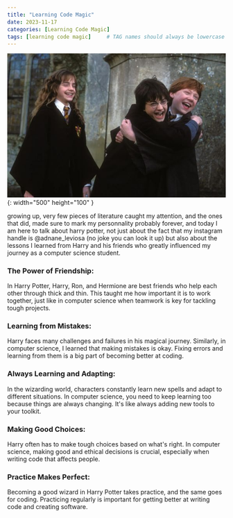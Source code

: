 ```yaml
---
title: "Learning Code Magic"
date: 2023-11-17
categories: [Learning Code Magic]
tags: [learning code magic]     # TAG names should always be lowercase
---
```


![Desktop View](/assets/img/ee.jpg){: width="500" height="100" }

growing up, very few pieces of literature caught my attention, and the ones that did, made sure to mark my personnality probably forever, and today I am here to talk about harry potter, not just about the fact that my instagram handle is @adnane_leviosa (no joke you can look it up) but also about the lessons I learned from Harry and his friends who greatly influenced my journey as a computer science student.

<h3>The Power of Friendship:</h3>
In Harry Potter, Harry, Ron, and Hermione are best friends who help each other through thick and thin. This taught me how important it is to work together, just like in computer science when teamwork is key for tackling tough projects.

<h3>Learning from Mistakes:</h3>
Harry faces many challenges and failures in his magical journey. Similarly, in computer science, I learned that making mistakes is okay. Fixing errors and learning from them is a big part of becoming better at coding.

<h3>Always Learning and Adapting:</h3>
In the wizarding world, characters constantly learn new spells and adapt to different situations. In computer science, you need to keep learning too because things are always changing. It's like always adding new tools to your toolkit.
 
<h3>Making Good Choices:</h3>
Harry often has to make tough choices based on what's right. In computer science, making good and ethical decisions is crucial, especially when writing code that affects people.

<h3>Practice Makes Perfect:</h3>
Becoming a good wizard in Harry Potter takes practice, and the same goes for coding. Practicing regularly is important for getting better at writing code and creating software.
